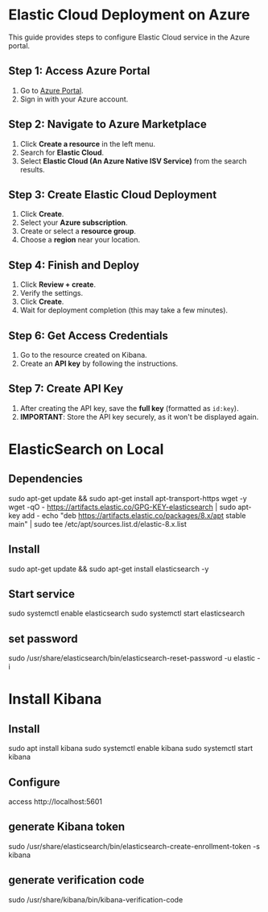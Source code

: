 # Elastic Cloud Deployment on Azure

This guide provides steps to configure Elastic Cloud service in the Azure portal.

## Step 1: Access Azure Portal
1. Go to [Azure Portal](https://portal.azure.com).
2. Sign in with your Azure account.

## Step 2: Navigate to Azure Marketplace
1. Click **Create a resource** in the left menu.
2. Search for **Elastic Cloud**.
3. Select **Elastic Cloud (An Azure Native ISV Service)** from the search results.

## Step 3: Create Elastic Cloud Deployment
1. Click **Create**.
2. Select your **Azure subscription**.
3. Create or select a **resource group**.
4. Choose a **region** near your location.

## Step 4: Finish and Deploy
1. Click **Review + create**.
2. Verify the settings.
3. Click **Create**.
4. Wait for deployment completion (this may take a few minutes).

## Step 6: Get Access Credentials
1. Go to the resource created on Kibana.
3. Create an **API key** by following the instructions.

## Step 7: Create API Key
1. After creating the API key, save the **full key** (formatted as `id:key`).
2. **IMPORTANT**: Store the API key securely, as it won't be displayed again.


# ElasticSearch on Local
## Dependencies
sudo apt-get update && sudo apt-get install apt-transport-https wget -y
wget -qO - https://artifacts.elastic.co/GPG-KEY-elasticsearch | sudo apt-key add -
echo "deb https://artifacts.elastic.co/packages/8.x/apt stable main" | sudo tee /etc/apt/sources.list.d/elastic-8.x.list

## Install
sudo apt-get update && sudo apt-get install elasticsearch -y

## Start service
sudo systemctl enable elasticsearch
sudo systemctl start elasticsearch

## set password
sudo /usr/share/elasticsearch/bin/elasticsearch-reset-password -u elastic -i

# Install Kibana
## Install
sudo apt install kibana
sudo systemctl enable kibana
sudo systemctl start kibana

## Configure
access http://localhost:5601

## generate Kibana token
sudo /usr/share/elasticsearch/bin/elasticsearch-create-enrollment-token -s kibana

## generate verification code
sudo /usr/share/kibana/bin/kibana-verification-code